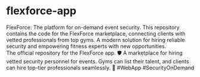 # flexforce-app
FlexForce: The platform for on-demand event security. This repository contains the code for the FlexForce marketplace, connecting clients with vetted professionals from top gyms. A modern solution for hiring reliable security and empowering fitness experts with new opportunities. <br>
The official repository for the FlexForce app. 🛡️ A marketplace for hiring vetted security personnel for events. Gyms can list their talent, and clients can hire top-tier professionals seamlessly. 🤝 #WebApp #SecurityOnDemand
